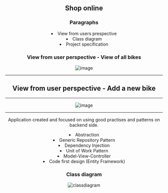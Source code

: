<!DOCTYPE html>
<html>
<head>
</head>
<body style="margin: auto; text-align: center;">
    
<h2>Shop online</h2>
<p />
<h3>Paragraphs</h3>
<li>View from users prespective</li>
<li>Class diagram</li>
<li>Project specification</li>

    
<h3>View from user perspective - View of all bikes</h3>

![image](https://github.com/kadisin/ShopOnline/assets/38622355/33ff0596-4208-49fa-8570-451a1de5d682)

<hr>
<p />
<h2>View from user perspective - Add a new bike</h2>
<hr>
    
![image](https://github.com/kadisin/ShopOnline/assets/38622355/dbd1cbf9-0fd2-4e84-85c6-987297fb730c)

<hr>
<p />
<p> Application created and focused on using good practises and patterns on backend side.</p>
<p />
<li> Abstraction </li>
<li> Generic Repository Pattern </li>
<li> Dependency Injection </li>
<li> Unit of Work Pattern </li>
<li> Model-View-Controller </li>
<li> Code first design (Entity Framework) </li>

<h3>Class diagram</h3>

![classdiagram](https://github.com/kadisin/ShopOnline/assets/38622355/4737ec02-bea6-405e-b87c-e289da1da40c)



</body>
</html>

